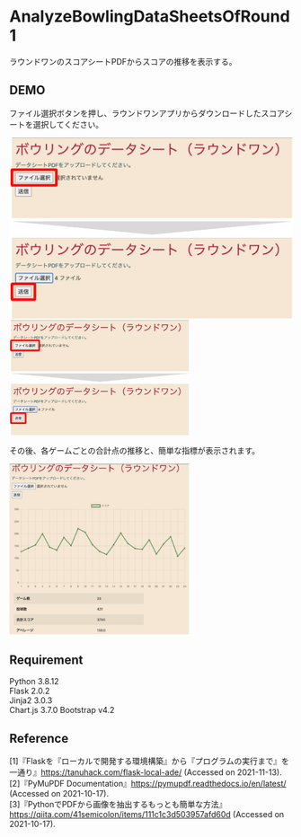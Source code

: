 # AnalyzeBowlingDataSheetsOfRound1  

ラウンドワンのスコアシートPDFからスコアの推移を表示する。

## DEMO  

ファイル選択ボタンを押し、ラウンドワンアプリからダウンロードしたスコアシートを選択してください。

![figure1](image/figure1.jpg)
<img src="image/figure1.jpg" width="320px">

その後、各ゲームごとの合計点の推移と、簡単な指標が表示されます。

<img src="image/figure2.jpg" width="320px">


## Requirement  
Python      3.8.12  
Flask       2.0.2  
Jinja2      3.0.3  
Chart.js    3.7.0
Bootstrap   v4.2

## Reference  
[1]『Flaskを『ローカルで開発する環境構築』から『プログラムの実行まで』を一通り』https://tanuhack.com/flask-local-ade/ (Accessed on 2021-11-13).  
[2]『PyMuPDF Documentation』https://pymupdf.readthedocs.io/en/latest/ (Accessed on 2021-10-17).  
[3]『PythonでPDFから画像を抽出するもっとも簡単な方法』 https://qiita.com/41semicolon/items/111c1c3d503957afd60d (Accessed on 2021-10-17).
